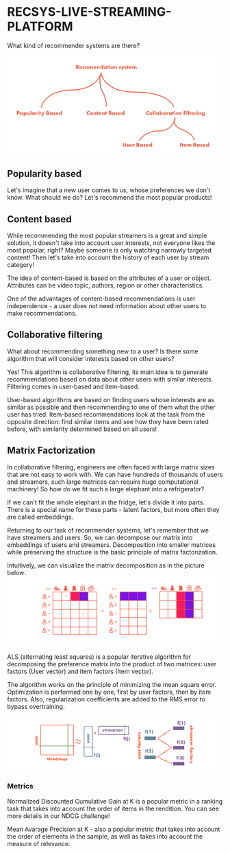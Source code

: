 # RECSYS-LIVE-STREAMING-PLATFORM

What kind of recommender systems are there?

![Alt text](/img/image.png)


## Popularity based

Let's imagine that a new user comes to us, whose preferences we don't know. What should we do?
Let's recommend the most popular products!


## Content based

While recommending the most popular streamers is a great and simple solution, it doesn't take into account user interests, not everyone likes the most popular, right? Maybe someone is only watching narrowly targeted content! Then let's take into account the history of each user by stream category!

The idea of content-based is based on the attributes of a user or object. Attributes can be video topic, authors, region or other characteristics.

One of the advantages of content-based recommendations is user independence - a user does not need information about other users to make recommendations.


## Collaborative filtering
What about recommending something new to a user? Is there some algorithm that will consider interests based on other users?

Yes! This algorithm is collaborative filtering, its main idea is to generate recommendations based on data about other users with similar interests. Filtering comes in user-based and item-based.

User-based algorithms are based on finding users whose interests are as similar as possible and then recommending to one of them what the other user has tried.
Item-based recommendations look at the task from the opposite direction: find similar items and see how they have been rated before, with similarity determined based on all users!

## Matrix Factorization
In collaborative filtering, engineers are often faced with large matrix sizes that are not easy to work with. We can have hundreds of thousands of users and streamers, such large matrices can require huge computational machinery! So how do we fit such a large elephant into a refrigerator?

If we can't fit the whole elephant in the fridge, let's divide it into parts. There is a special name for these parts - latent factors, but more often they are called embeddings.

Returning to our task of recommender systems, let's remember that we have streamers and users. So, we can decompose our matrix into embeddings of users and streamers. Decomposition into smaller matrices while preserving the structure is the basic principle of matrix factorization.

Intuitively, we can visualize the matrix decomposition as in the picture below:
![Alt text](/img/image-1.png)


ALS (alternating least squares) is a popular iterative algorithm for decomposing the preference matrix into the product of two matrices: user factors (User vector) and item factors (Item vector).

The algorithm works on the principle of minimizing the mean square error. Optimization is performed one by one, first by user factors, then by item factors. Also, regularization coefficients are added to the RMS error to bypass overtraining.

![Alt text](/img/image-2.png)

### Metrics
Normalized Discounted Cumulative Gain at K is a popular metric in a ranking task that takes into account the order of items in the rendition. You can see more details in our NDCG challenge!

Mean Avarage Precision at K - also a popular metric that takes into account the order of elements in the sample, as well as takes into account the measure of relevance.



